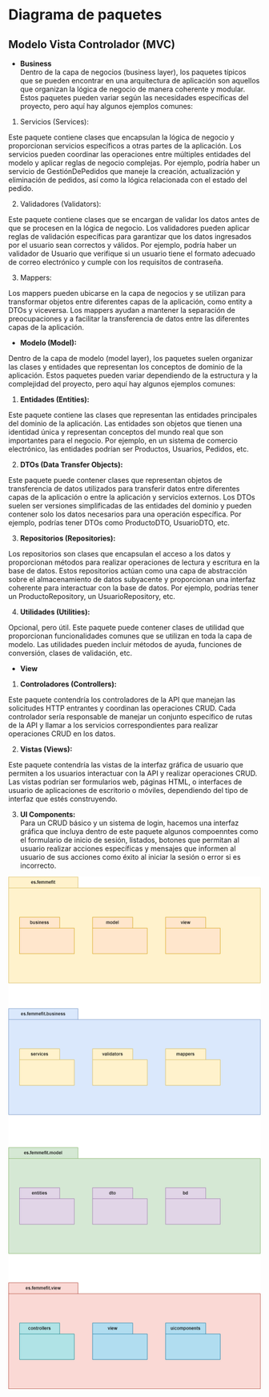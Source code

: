# Diagrama de paquetes

## Modelo Vista Controlador (MVC)
- __Business__  
Dentro de la capa de negocios (business layer), los paquetes típicos que se pueden encontrar en una arquitectura de aplicación son aquellos que organizan la lógica de negocio de manera coherente y modular. Estos paquetes pueden variar según las necesidades específicas del proyecto, pero aquí hay algunos ejemplos comunes:

1. Servicios (Services):

Este paquete contiene clases que encapsulan la lógica de negocio y proporcionan servicios específicos a otras partes de la aplicación.
Los servicios pueden coordinar las operaciones entre múltiples entidades del modelo y aplicar reglas de negocio complejas.
Por ejemplo, podría haber un servicio de GestiónDePedidos que maneje la creación, actualización y eliminación de pedidos, así como la lógica relacionada con el estado del pedido.  

2. Validadores (Validators):

Este paquete contiene clases que se encargan de validar los datos antes de que se procesen en la lógica de negocio.
Los validadores pueden aplicar reglas de validación específicas para garantizar que los datos ingresados por el usuario sean correctos y válidos.
Por ejemplo, podría haber un validador de Usuario que verifique si un usuario tiene el formato adecuado de correo electrónico y cumple con los requisitos de contraseña.  

3. Mappers:

Los mappers pueden ubicarse en la capa de negocios y se utilizan para transformar objetos entre diferentes capas de la aplicación, como entity a DTOs y viceversa.
Los mappers ayudan a mantener la separación de preocupaciones y a facilitar la transferencia de datos entre las diferentes capas de la aplicación.  

- __Modelo (Model):__

Dentro de la capa de modelo (model layer), los paquetes suelen organizar las clases y entidades que representan los conceptos de dominio de la aplicación. Estos paquetes pueden variar dependiendo de la estructura y la complejidad del proyecto, pero aquí hay algunos ejemplos comunes:

1. __Entidades (Entities):__

Este paquete contiene las clases que representan las entidades principales del dominio de la aplicación.
Las entidades son objetos que tienen una identidad única y representan conceptos del mundo real que son importantes para el negocio.
Por ejemplo, en un sistema de comercio electrónico, las entidades podrían ser Productos, Usuarios, Pedidos, etc.  

2. __DTOs (Data Transfer Objects):__

Este paquete puede contener clases que representan objetos de transferencia de datos utilizados para transferir datos entre diferentes capas de la aplicación o entre la aplicación y servicios externos.
Los DTOs suelen ser versiones simplificadas de las entidades del dominio y pueden contener solo los datos necesarios para una operación específica.
Por ejemplo, podrías tener DTOs como ProductoDTO, UsuarioDTO, etc.  

3. __Repositorios (Repositories):__

Los repositorios son clases que encapsulan el acceso a los datos y proporcionan métodos para realizar operaciones de lectura y escritura en la base de datos.
Estos repositorios actúan como una capa de abstracción sobre el almacenamiento de datos subyacente y proporcionan una interfaz coherente para interactuar con la base de datos.
Por ejemplo, podrías tener un ProductoRepository, un UsuarioRepository, etc.

4. __Utilidades (Utilities):__

Opcional, pero útil. Este paquete puede contener clases de utilidad que proporcionan funcionalidades comunes que se utilizan en toda la capa de modelo.
Las utilidades pueden incluir métodos de ayuda, funciones de conversión, clases de validación, etc.

- __View__  

1. __Controladores (Controllers):__  

Este paquete contendría los controladores de la API que manejan las solicitudes HTTP entrantes y coordinan las operaciones CRUD.
Cada controlador sería responsable de manejar un conjunto específico de rutas de la API y llamar a los servicios correspondientes para realizar operaciones CRUD en los datos.

2. __Vistas (Views):__  

Este paquete contendría las vistas de la interfaz gráfica de usuario que permiten a los usuarios interactuar con la API y realizar operaciones CRUD.
Las vistas podrían ser formularios web, páginas HTML, o interfaces de usuario de aplicaciones de escritorio o móviles, dependiendo del tipo de interfaz que estés construyendo.

3. __UI Components:__  
Para un CRUD básico y un sistema de login, hacemos una interfaz gráfica que incluya dentro de este paquete algunos compoenntes como el formulario de inicio de sesión, listados, botones que permitan al usuario realizar acciones específicas y mensajes que informen al usuario de sus acciones como éxito al iniciar la sesión o error si es incorrecto.



<img src= "../../../img/diagrama-paquetes.png">